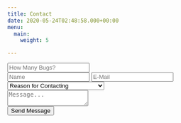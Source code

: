 ```yaml
---
title: Contact
date: 2020-05-24T02:48:58.000+00:00
menu:
  main:
    weight: 5

---
```

<link rel="stylesheet" href="https://themes.gohugo.io//theme/LoveIt/lib/valine/valine.min.css">
<link rel="stylesheet" href="https://codyjames.dev/uploads/CSS.css">

<div id="valine" class="comment v" data-class="v">
<div class="vpanel">
<div class="vwrap">


<form name="contact" method="POST" netlify-honeypot="how many bugs" data-netlify-recaptcha="true" data-netlify="true">
  <input name="how many bugs" class="hidden" placeholder="How Many Bugs?" />
	<div class="vheader item3">
    <input class="vinput" type="text" name="name" placeholder="Name" required />  
    <input class="vinput" type="email" name="email" placeholder="E-Mail" required />
    <select class="vinput vselect" name="reason[]" required>
      <option value="" disabled selected hidden>Reason for Contacting</option>
      <option value="Computer_Repair">Computer Repair</option>
      <option value="Website_Dev">Website Development</option>
      <option value="Coding">Application Development</option>
      <option value="Tech_Consult">General Tech Consultation</option>
      <option value="Networking">Home Network Setup and Repair</option>
      <option value="Other">Other</option>
    </select>
    </div>
    
 <div class="vedit">
    <textarea class="veditor vinput" required name="message" placeholder="Message..."></textarea>
  </div>
  <div class="vrow">
  <div data-netlify-recaptcha="true" class="vcol vcol-30">

  </div>
  	<div class="vcol vcol-70 text-right">
  	<button class="vsubmit vbtn" type="submit">Send Message</button>
  	</div>
  	</div>
</form>
</div>
</div>
</div>